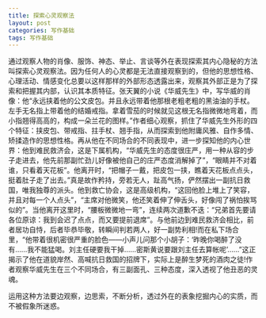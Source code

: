 ```yaml
---
title: 探索心灵观察法
layout: post
categories: 写作基础
tags: 写作基础
---
```


通过观察人物的肖像、服饰、神态、举止、言谈等外在表现探索其内心隐秘的方法叫探索心灵观察法。因为任何人的心灵都是无法直接观察到的，但他的思想性格、心理活动、情感变化总要以这样那样的外部形态透露出来，观察其外部正是为了探索和把握其内部，认识其本质特征。张天翼的小说《华威先生》中，写华威的肖像：他“永远挟着他的公文皮包。并且永远带着他那根老粗老粗的黑油油的手杖。左手无名指上带着他的结婚戒指。拿着雪茄的时候就见这根无名指微微地弯着，而小指翘得高高的，构成一朵兰花的图样。”作者细心观察，抓住了华威先生外形的四个特征：挟皮包、带戒指、拄手杖、翘手指，从而探索到他附庸风雅、自作多情、矫揉造作的思想性格。再从他在不同场合的不同表现中，进一步探知他的内心世界：他到难民救济会，这是下属机构，“华威先生的态度很庄严，用一种从容的步子走进去，他先前那副忙劲儿好像被他自己的庄严态度消解掉了”，“眼睛并不对着谁，只看着天花板”。他离开时，“把帽子一戴，把皮包一挟，瞧着天花板点点头，挺着肚子走了出去。”真是故作矜持，旁若无人，趾高气扬，俨然摆出一副抗日救国，唯我独尊的派头。他到救亡协会，这是高级机构，“这回他脸上堆上了笑容，并且对每一个人点头”，“主席对他微笑，他还笑着伸了伸舌头，好像闯了祸怕挨骂似的”。当他离开这里时，“腰板微微地一弯”，连续两次道歉不迭：“兄弟首先要请各位原谅：我到会迟了点点，而又要提前退席”。与他前边到难民救济会相比，前者居功自恃，后者毕恭毕敬，转瞬间判若两人，好一副势利相!而在私下场合里，“他带着很机密很严重的脸色——小声儿问那个小胡子：‘昨晚你喝醉了没有……我不能猛喝。刘主任硬要我干掉……密斯黄说要跟刘主任去算帐呢’……”这正揭示了他在道貌岸然、高喊抗日救国的招牌下，实际上是醉生梦死的酒肉之徒!作者观察华威先生在三个不同场合，有三副面孔、三种态度，深入透视了他丑恶的灵魂。

运用这种方法要边观察，边思索，不断分析，透过外在的表象挖掘内心的实质，而不被假象所迷惑。 